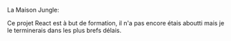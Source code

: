 La Maison Jungle:

Ce projet React est à but de formation, il n'a pas encore étais aboutti mais je le terminerais dans les plus brefs délais.

